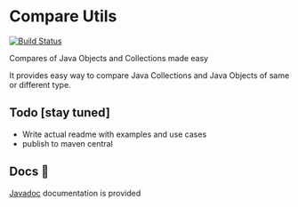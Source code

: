 # Compare Utils

[![Build Status](https://travis-ci.com/nejckorasa/cmp-utils.svg?token=pfWZRfNyzeRf4kWWpnbs&branch=master)](https://travis-ci.com/nejckorasa/cmp-utils)

Compares of Java Objects and Collections made easy

It provides easy way to compare Java Collections and Java Objects of same or different type.

## Todo [stay tuned]

- Write actual readme with examples and use cases
- publish to maven central

## Docs 📄

[Javadoc](https://nejckorasa.github.io/compare-utils/) documentation is provided

